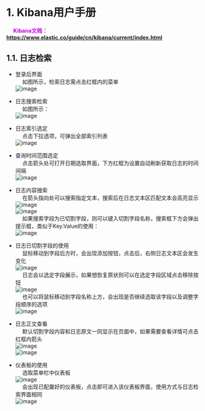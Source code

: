


# 1. Kibana用户手册  
<!-- 
快用 Kibana 吧
https://mp.weixin.qq.com/s/Ky51TVhvDP0Mv1FlhNGycg
kibana设置中文
https://www.cnblogs.com/gaohanghang/p/12099614.html
在 Kibana 中显示图片及 Binary 字段类型介绍 
https://mp.weixin.qq.com/s/c1myzUz7fJhcG_ZjM9wguw


如何使用 Kibana 可视化地理位置数据 
https://mp.weixin.qq.com/s/96TBRzABHol27KrMncUkTQ

-->

&emsp; **<font color = "clime">Kibana文档：https://www.elastic.co/guide/cn/kibana/current/index.html</font>**  

## 1.1. 日志检索  
* 登录后界面  
&emsp; 如图所示，检索日志需点击红框内的菜单  
![image](http://www.wt1814.com/static/view/images/ES/es-52.png)  
* 日志搜索检索  
&emsp; 如图所示：   
![image](http://www.wt1814.com/static/view/images/ES/es-53.png)  

* 日志索引选定  
&emsp; 点击下拉选项，可弹出全部索引列表  
![image](http://www.wt1814.com/static/view/images/ES/es-54.png)  

* 查询时间范围选定   
&emsp; 点击箭头处可打开日期选取界面，下方红框为设置自动刷新获取日志的时间间隔  
![image](http://www.wt1814.com/static/view/images/ES/es-55.png)  

* 日志内容搜索  
&emsp; 在箭头指向处可以搜索指定文本，搜索后在日志文本区匹配文本会高亮显示  
![image](http://www.wt1814.com/static/view/images/ES/es-56.png)  
![image](http://www.wt1814.com/static/view/images/ES/es-57.png)  
&emsp; 如果搜索字段为已切割字段，则可以键入切割字段名称，搜索框下方会弹出提示框，类似于Key:Value的使用：  
![image](http://www.wt1814.com/static/view/images/ES/es-58.png)  

* 日志已切割字段的使用  
&emsp; 鼠标移动到字段后方时，会出现添加按钮，点击后，右侧日志文本区会发生变化  
![image](http://www.wt1814.com/static/view/images/ES/es-59.png)  
&emsp; 日志会以选定字段展示，如果想恢复原状则可以在选定字段区域点击移除按钮  
![image](http://www.wt1814.com/static/view/images/ES/es-60.png)  
&emsp; 也可以将鼠标移动到字段名称上方，会出现是否继续选取该字段以及调整字段顺序的选项  
![image](http://www.wt1814.com/static/view/images/ES/es-61.png)  
* 日志正文查看  
&emsp; 默认切割字段内容和日志原文一同显示在页面中，如果需要查看详情可点击红框内箭头  
![image](http://www.wt1814.com/static/view/images/ES/es-62.png)  
![image](http://www.wt1814.com/static/view/images/ES/es-63.png)  
* 仪表板的使用  
&emsp; 选取菜单栏中仪表板  
![image](http://www.wt1814.com/static/view/images/ES/es-64.png)  
&emsp; 会出现已配置好的仪表板，点击即可进入该仪表板界面，使用方式与日志检索界面相同  
![image](http://www.wt1814.com/static/view/images/ES/es-65.png)  
